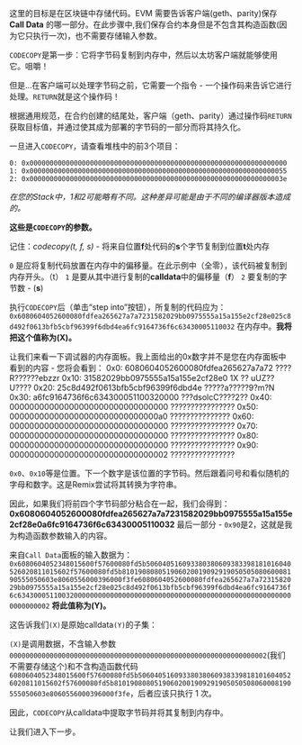 这里的目标是在区块链中存储代码。EVM 需要告诉客户端(geth、parity)保存 **Call Data** 的哪一部分。在此步骤中,我们保存合约本身但是不包含其构造函数(因为它只执行一次)，也不需要存储输入参数。

`CODECOPY`是第一步：它将字节码复制到内存中，然后以太坊客户端就能够使用它。咀嚼！

但是...在客户端可以处理字节码之前，它需要一个指令 - 一个操作码来告诉它进行处理。`RETURN`就是这个操作码！

根据通用规范，在合约创建的结尾处，客户端（geth、parity）通过操作码`RETURN`获取目标值，并通过使其成为部署的字节码的一部分而将其持久化。

一旦进入`CODECOPY`，请查看堆栈中的前3个项目：

`0: 0x0000000000000000000000000000000000000000000000000000000000000000`
`1: 0x0000000000000000000000000000000000000000000000000000000000000055`
`2: 0x000000000000000000000000000000000000000000000000000000000000003e`

*在您的Stack中，1和2可能略有不同。这种差异可能是由于不同的编译器版本造成的。*

**这些是`CODECOPY`的参数。**

记住：*codecopy(t, f, s)* - 将来自位置**f**处代码的**s**个字节复制到位置**t**处内存

`0` 是应将复制代码放置在内存中的偏移量。在此示例中（全零），该代码被复制到内存开头。（t）
`1` 是要从其中进行复制的**calldata**中的偏移量（**f**）
`2` 要复制的字节数 - (**s**)

执行`CODECOPY`后（单击“step into”按钮），所复制的代码应为：
`0x6080604052600080fdfea265627a7a7231582029bb0975555a15a155e2cf28e025c8d492f0613bfb5cbf96399f6dbd4ea6fc9164736f6c63430005110032` 在内存中。**我将把这个值称为(X)。**

让我们来看一下调试器的内存面板。我上面给出的0x数字并不是您在内存面板中看到的内容 - 您将会看到：
0x0: 6080604052600080fdfea265627a7a72 ????R??????ebzzr
0x10: 31582029bb0975555a15a155e2cf28e0 1X ?? uUZ??U????
0x20: 25c8d492f0613bfb5cbf96399f6dbd4e ?????a?????9?m?N
0x30: a6fc9164736f6c634300051100320000 ???dsolcC????2??
0x40: 00000000000000000000000000000000 ????????????????
0x50: 000000000000000000000000000000a0 ??????????????? 
0x60: 00000000000000000000000000000000 ????????????????
0x70: 00000000000000000000000000000000 ????????????????
0x80: 00000000000000000000000000000000 ????????????????
0x90: 00000000000000000000000000000002 ????????????????

`0x0`、`0x10`等是位置。下一个数字是该位置的字节码。然后跟着问号和看似随机的字母和数字。这是Remix尝试将其转换为字符串。

因此，如果我们将前四个字节码部分粘合在一起，我们会得到：
**0x6080604052600080fdfea265627a7a7231582029bb0975555a15a155e2cf28e0a6fc9164736f6c63430005110032** 
最后一部分 - `0x90`是2，这就是我为构造函数参数输入的内容。

来自`Call Data`面板的输入数据为：
`0x6080604052348015600f57600080fd5b506040516093380380609383398181016040526020811015602f57600080fd5b81019080805190602001909291905050508060008190555050603e8060556000396000f3fe6080604052600080fdfea265627a7a7231582029bb0975555a15a155e2cf28e025c8d492f0613bfb5cbf96399f6dbd4ea6fc9164736f6c634300051100320000000000000000000000000000000000000000000000000000000000000002`
 **将此值称为(Y)。**

这告诉我们`(X)`是原始calldata`(Y)`的子集：

`(X)`是调用数据，不含输入参数 `0000000000000000000000000000000000000000000000000000000000000002`(我们不需要存储这个)和不含构造函数代码 `6080604052348015600f57600080fd5b506040516093380380609383398181016040526020811015602f57600080fd5b81019080805190602001909291905050508060008190555050603e8060556000396000f3fe`，后者应该只执行 1 次。

因此，`CODECOPY`从calldata中提取字节码并将其复制到内存中。

让我们进入下一步。